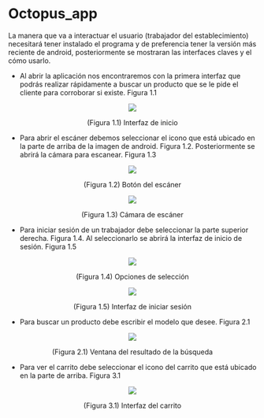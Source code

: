 # Octopus_app

La manera que va a interactuar el usuario (trabajador del establecimiento) necesitará
tener instalado el programa y de preferencia tener la versión más reciente de
android, posteriormente se mostraran las interfaces claves y el cómo usarlo.
- Al abrir la aplicación nos encontraremos con la primera interfaz que podrás
realizar rápidamente a buscar un producto que se le pide el cliente para
corroborar si existe. Figura 1.1

<p align="center"><img src="https://raw.githubusercontent.com/fednick0/Octopus_app_Android/master/app/src/main/res/drawable/screenshots/1.PNG" /></p>
<p align="center">(Figura 1.1) Interfaz de inicio</p>

- Para abrir el escáner debemos seleccionar el icono que está ubicado en la
parte de arriba de la imagen de android. Figura 1.2. Posteriormente se abrirá
la cámara para escanear. Figura 1.3

<p align="center"><img src="https://raw.githubusercontent.com/fednick0/Octopus_app_Android/master/app/src/main/res/drawable/screenshots/2.PNG" /></p>
<p align="center">(Figura 1.2) Botón del escáner</p>
<p align="center"><img src="https://raw.githubusercontent.com/fednick0/Octopus_app_Android/master/app/src/main/res/drawable/screenshots/3.PNG" /></p>
<p align="center">(Figura 1.3) Cámara de escáner</p>

- Para iniciar sesión de un trabajador debe seleccionar la parte superior
derecha. Figura 1.4. Al seleccionarlo se abrirá la interfaz de inicio de sesión.
Figura 1.5

<p align="center"><img src="https://raw.githubusercontent.com/fednick0/Octopus_app_Android/master/app/src/main/res/drawable/screenshots/4.PNG" /></p>
<p align="center">(Figura 1.4) Opciones de selección</p>
<p align="center"><img src="https://raw.githubusercontent.com/fednick0/Octopus_app_Android/master/app/src/main/res/drawable/screenshots/5.PNG" /></p>
<p align="center">(Figura 1.5) Interfaz de iniciar sesión</p>

- Para buscar un producto debe escribir el modelo que desee. Figura 2.1

<p align="center"><img src="https://raw.githubusercontent.com/fednick0/Octopus_app_Android/master/app/src/main/res/drawable/screenshots/6.PNG" /></p>
<p align="center">(Figura 2.1) Ventana del resultado de la búsqueda</p>

- Para ver el carrito debe seleccionar el icono del carrito que está ubicado en la
parte de arriba. Figura 3.1

<p align="center"><img src="https://raw.githubusercontent.com/fednick0/Octopus_app_Android/master/app/src/main/res/drawable/screenshots/7.PNG" /></p>
<p align="center">(Figura 3.1) Interfaz del carrito</p>
